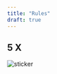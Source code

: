 ```yaml
---
title: "Rules"
draft: true
---
```


<div class="container">
    <div class="sticker_content">
        <h2>5 X</h2>
        <img class="sticker" src="images/sticker.png" alt="sticker">
    </div>
</div>
